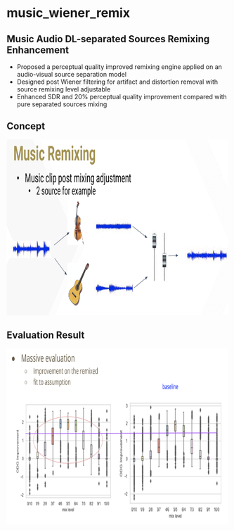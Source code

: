 # music_wiener_remix

## Music Audio DL-separated Sources Remixing Enhancement
- Proposed a perceptual quality improved remixing engine applied on an audio-visual source separation model
- Designed post Wiener filtering for artifact and distortion removal with source remixing level adjustable
- Enhanced SDR and 20\% perceptual quality improvement compared with pure separated sources mixing

## Concept

<img src="https://github.com/hchen605/music_wiener_remix/blob/main/fig/remix.png" width="6000" height="400" />


## Evaluation Result

<img src="https://github.com/hchen605/music_wiener_remix/blob/main/fig/result.png" width="8000" height="400" />
